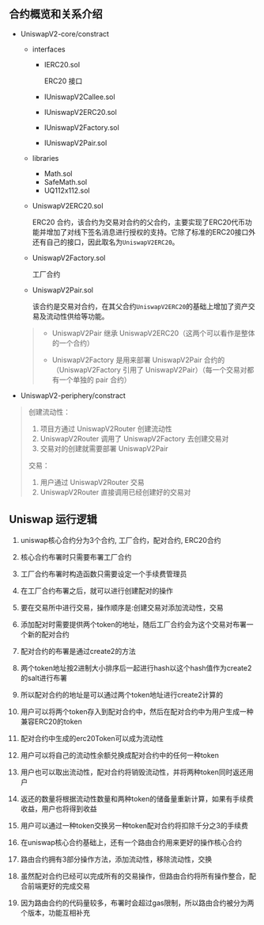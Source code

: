 ## 合约概览和关系介绍

- UniswapV2-core/constract

  - interfaces

    - IERC20.sol

      ERC20 接口

    - IUniswapV2Callee.sol

    - IUniswapV2ERC20.sol

    - IUniswapV2Factory.sol

    - IUniswapV2Pair.sol

  - libraries

    - Math.sol
    - SafeMath.sol
    - UQ112x112.sol

  - UniswapV2ERC20.sol

    ERC20 合约，该合约为交易对合约的父合约，主要实现了ERC20代币功能并增加了对线下签名消息进行授权的支持。它除了标准的ERC20接口外还有自己的接口，因此取名为`UniswapV2ERC20`。

  - UniswapV2Factory.sol

    工厂合约

  - UniswapV2Pair.sol

    该合约是交易对合约，在其父合约`UniswapV2ERC20`的基础上增加了资产交易及流动性供给等功能。

  > - UniswapV2Pair 继承 UniswapV2ERC20（这两个可以看作是整体的一个合约）
  >
  > - UniswapV2Factory 是用来部署 UniswapV2Pair 合约的（UniswapV2Factory 引用了 UniswapV2Pair）（每一个交易对都有一个单独的 pair 合约）

- UniswapV2-periphery/constract





> 创建流动性：
>
> 1. 项目方通过 UniswapV2Router 创建流动性
> 2. UniswapV2Router 调用了 UniswapV2Factory 去创建交易对
> 3. 交易对的创建就需要部署 UniswapV2Pair
>
>  
>
> 交易：
>
> 1. 用户通过 UniswapV2Router 交易
> 2. UniswapV2Router 直接调用已经创建好的交易对



## Uniswap 运行逻辑

1. uniswap核心合约分为3个合约, 工厂合约，配对合约, ERC20合约

2. 核心合约布署时只需要布署工厂合约

3. 工厂合约布署时构造函数只需要设定一个手续费管理员

4. 在工厂合约布署之后，就可以进行创建配对的操作
5. 要在交易所中进行交易，操作顺序是:创建交易对添加流动性，交易
6. 添加配对时需要提供两个token的地址，随后工厂合约会为这个交易对布署一个新的配对合约
7. 配对合约的布署是通过create2的方法
8. 两个token地址按2进制大小排序后一起进行hash以这个hash值作为create2的salt进行布署
9. 所以配对合约的地址是可以通过两个token地址进行create2计算的
10. 用户可以将两个token存入到配对合约中，然后在配对合约中为用户生成一种兼容ERC20的token
11. 配对合约中生成的erc20Token可以成为流动性
12. 用户可以将自己的流动性余额兑换成配对合约中的任何一种token
13. 用户也可以取出流动性，配对合约将销毁流动性，并将两种token同时返还用户
14. 返还的数量将根据流动性数量和两种token的储备量重新计算，如果有手续费收益，用户也将得到收益
15. 用户可以通过一种token交换另一种token配对合约将扣除千分之3的手续费
16. 在uniswap核心合约基础上，还有一个路由合约用来更好的操作核心合约
17. 路由合约拥有3部分操作方法，添加流动性，移除流动性，交换
18. 虽然配对合约已经可以完成所有的交易操作，但路由合约将所有操作整合，配合前端更好的完成交易
19. 因为路由合约的代码量较多，布署时会超过gas限制，所以路由合约被分为两个版本，功能互相补充



































